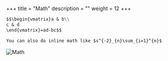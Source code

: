 +++
title = "Math"
description = ""
weight = 12
+++

```md
$$\begin{vmatrix}a & b\\
c & d
\end{vmatrix}=ad-bc$$

You can also do inline math like $s^{-2}_{n}\sum_{i=1}^{n}$
```

![Math](https://mszturc.github.io/obsidian-advanced-slides/images/math.png)


